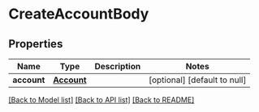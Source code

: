 # CreateAccountBody
## Properties

| Name | Type | Description | Notes |
|------------ | ------------- | ------------- | -------------|
| **account** | [**Account**](Account.md) |  | [optional] [default to null] |

[[Back to Model list]](../README.md#documentation-for-models) [[Back to API list]](../README.md#documentation-for-api-endpoints) [[Back to README]](../README.md)

